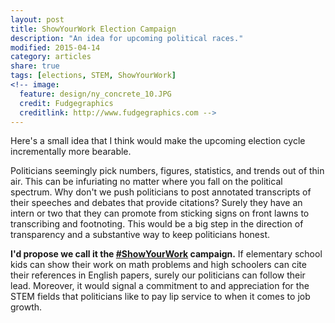 ```yaml
---
layout: post
title: ShowYourWork Election Campaign
description: "An idea for upcoming political races."
modified: 2015-04-14
category: articles
share: true
tags: [elections, STEM, ShowYourWork]
<!-- image:
  feature: design/ny_concrete_10.JPG
  credit: Fudgegraphics
  creditlink: http://www.fudgegraphics.com -->
---
```


Here's a small idea that I think would make the upcoming election cycle incrementally more bearable.  

Politicians seemingly pick numbers, figures, statistics, and trends out of thin air.  This can be infuriating no matter where you fall on the political spectrum.  Why don't we push politicians to post annotated transcripts of their speeches and debates that provide citations?  Surely they have an intern or two that they can promote from sticking signs on front lawns to transcribing and footnoting.  This would be a big step in the direction of transparency and a substantive way to keep politicians honest.

**I'd propose we call it the <a href='https://twitter.com/search?q=%23showyourwork&src=typd'>#ShowYourWork</a> campaign.**  If elementary school kids can show their work on math problems and high schoolers can cite their references in English papers, surely our politicians can follow their lead.  Moreover, it would signal a commitment to and appreciation for the STEM fields that politicians like to pay lip service to when it comes to job growth.


<script>
  (function(i,s,o,g,r,a,m){i['GoogleAnalyticsObject']=r;i[r]=i[r]||function(){
  (i[r].q=i[r].q||[]).push(arguments)},i[r].l=1*new Date();a=s.createElement(o),
  m=s.getElementsByTagName(o)[0];a.async=1;a.src=g;m.parentNode.insertBefore(a,m)
  })(window,document,'script','//www.google-analytics.com/analytics.js','ga');

  ga('create', 'UA-58835878-1', 'auto');
  ga('send', 'pageview');

</script>
